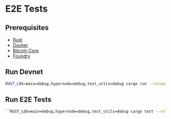 # E2E Tests 
## Prerequisites
- [Rust](https://www.rust-lang.org/tools/install)
- [Docker](https://docs.docker.com/get-docker/)
- [Bitcoin Core](https://bitcoin.org/en/download)
- [Foundry](https://getfoundry.sh)

## Run Devnet
```bash
RUST_LOG=main=debug,hypernode=debug,test_utils=debug cargo run --release --bin devnet
```

## Run E2E Tests
```bash
``RUST_LOG=main=debug,hypernode=debug,test_utils=debug cargo test --release --test main -- --show-output`
